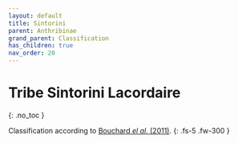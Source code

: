 ```yaml
---
layout: default
title: Sintorini
parent: Anthribinae
grand_parent: Classification
has_children: true
nav_order: 20
---
```



# Tribe Sintorini Lacordaire
{: .no_toc }

Classification according to [Bouchard _el al._ (2011)](https://zookeys.pensoft.net/articles.php?id=4001).
{: .fs-5 .fw-300 }
